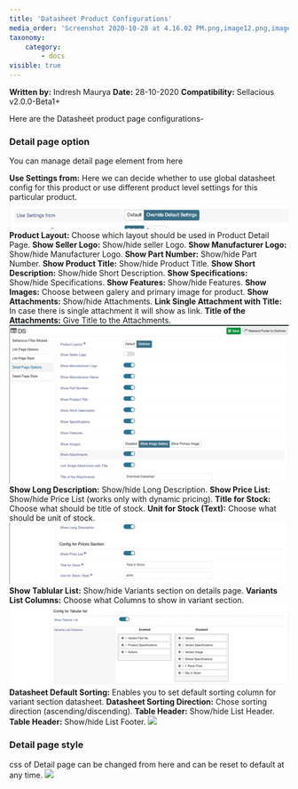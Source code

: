 ```yaml
---
title: 'Datasheet Product Configurations'
media_order: 'Screenshot 2020-10-28 at 4.16.02 PM.png,image12.png,image13.png,image14.png'
taxonomy:
    category:
        - docs
visible: true
---
```


**Written by:** Indresh Maurya
**Date:** 28-10-2020
**Compatibility:** Sellacious v2.0.0-Beta1+

Here are the Datasheet product page configurations-

### Detail page option
You can manage detail page element from here

**Use Settings from:** Here we can decide whether to use global datasheet config for this product or use different product level settings for this particular product.
![](Screenshot%202020-10-28%20at%204.16.02%20PM.png)
**Product Layout:** Choose which layout should be used in Product Detail Page.
**Show Seller Logo:** Show/hide seller Logo.
**Show Manufacturer Logo:** Show/hide Manufacturer Logo.
**Show Part Number:** Show/hide Part Number.
**Show Product Title:** Show/hide Product Title.
**Show Short Description:** Show/hide Short Description.
**Show Specifications:** Show/hide Specifications.
**Show Features:** Show/hide Features.
**Show Images:** Choose between galery and primary image for product.
**Show Attachments:** Show/hide Attachments.
**Link Single Attachment with Title:** In case there is single attachment it will show as link.
**Title of the Attachments:** Give Title to the Attachments.
![](image12.png)
**Show Long Description:** Show/hide Long Description.
**Show Price List:** Show/hide Price List (works only with dynamic pricing).
**Title for Stock:** Choose what should be title of stock.
**Unit for Stock (Text):** Choose what should be unit of stock.
![](image13.png)
**Show Tablular List:** Show/hide Variants section on details page.
**Variants List Columns:** Choose what Columns to show in variant section.
![](image14.png)
**Datasheet Default Sorting:** Enables you to set default sorting column for variant section datasheet.
**Datasheet Sorting Direction:** Chose sorting direction (ascending/discending).
**Table Header:** Show/hide List Header.
**Table Header:** Show/hide List Footer.
![](Screenshot%202020-10-28%20at%203.51.00%20PM.png)

### Detail page style
css of Detail page can be changed from here and can be reset to default at any time.
![](image10.png)